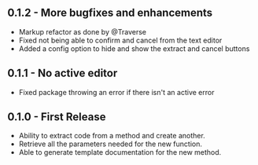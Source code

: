 ## 0.1.2 - More bugfixes and enhancements
* Markup refactor as done by @Traverse
* Fixed not being able to confirm and cancel from the text editor
* Added a config option to hide and show the extract and cancel buttons

## 0.1.1 - No active editor
* Fixed package throwing an error if there isn't an active error

## 0.1.0 - First Release
* Ability to extract code from a method and create another.
* Retrieve all the parameters needed for the new function.
* Able to generate template documentation for the new method.

